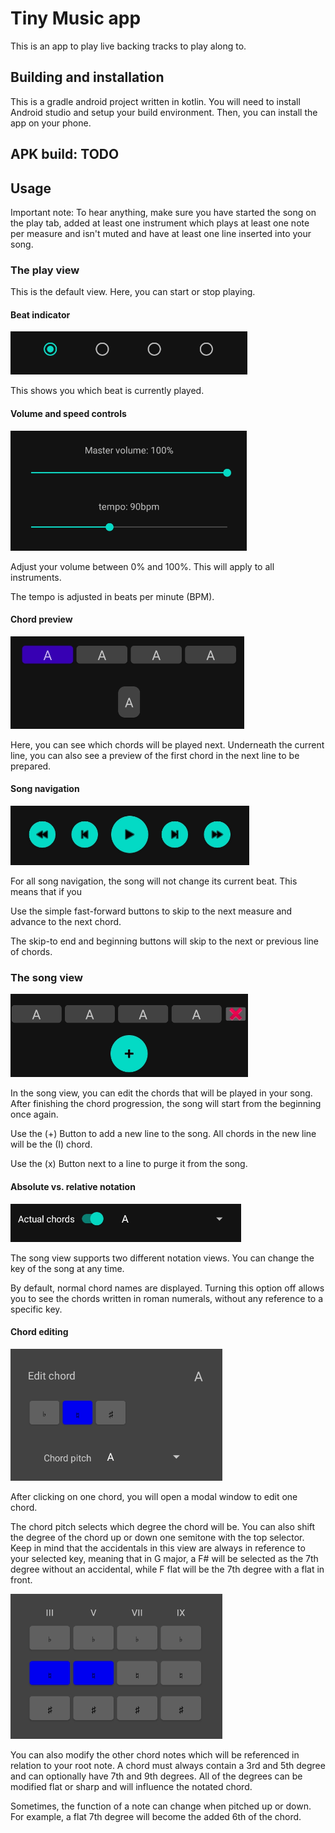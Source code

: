 # Tiny Music app

This is an app to play live backing tracks to play along to.

## Building and installation

This is a gradle android project written in kotlin. You will need to install Android studio and 
setup your build environment. Then, you can install the app on your phone.

## APK build: TODO

## Usage

Important note: To hear anything, make sure you have started the song on the play tab,
added at least one instrument which plays at least one note per measure and isn't muted
and have at least one line inserted into your song.

### The play view

This is the default view. Here, you can start or stop playing.

#### Beat indicator

![](images/play/beat.png)

This shows you which beat is currently played.

#### Volume and speed controls

![](images/play/volume-tempo.png)

Adjust your volume between 0% and 100%. This will apply to all instruments.

The tempo is adjusted in beats per minute (BPM).

#### Chord preview

![](images/play/chords.png)

Here, you can see which chords will be played next. Underneath the current line, you can also see
a preview of the first chord in the next line to be prepared.

#### Song navigation

![](images/play/navigation.png)

For all song navigation, the song will not change its current beat. This means that if you 

Use the simple fast-forward buttons to skip to the next measure and advance to the next chord.

The skip-to end and beginning buttons will skip to the next or previous line of chords.

### The song view

![](images/song/chords.png)

In the song view, you can edit the chords that will be played in your song. After finishing the 
chord progression, the song will start from the beginning once again.

Use the (+) Button to add a new line to the song. All chords in the new line will be the (I) chord.

Use the (x) Button next to a line to purge it from the song.

#### Absolute vs. relative notation

![](images/song/key.png)

The song view supports two different notation views. You can change the key of the song at any time.

By default, normal chord names are displayed. Turning this option off allows you to see the chords
written in roman numerals, without any reference to a specific key.

#### Chord editing

![](images/song/chord-pitch.png)

After clicking on one chord, you will open a modal window to edit one chord.

The chord pitch selects which degree the chord will be. You can also shift the degree of the chord
up or down one semitone with the top selector. Keep in mind that the accidentals in this view are
always in reference to your selected key, meaning that in G major, a F# will be selected as the 7th
degree without an accidental, while F flat will be the 7th degree with a flat in front.

![](images/song/chord-notes.png)

You can also modify the other chord notes which will be referenced in relation to your root note.
A chord must always contain a 3rd and 5th degree and can optionally have 7th and 9th degrees.
All of the degrees can be modified flat or sharp and will influence the notated chord.

Sometimes, the function of a note can change when pitched up or down. For example, a flat 7th degree
will become the added 6th of the chord.